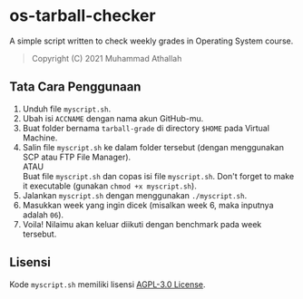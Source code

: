 # os-tarball-checker

A simple script written to check weekly grades in Operating System course.

> Copyright (C) 2021 Muhammad Athallah

## Tata Cara Penggunaan

1. Unduh file `myscript.sh`.
2. Ubah isi `ACCNAME` dengan nama akun GitHub-mu.
3. Buat folder bernama `tarball-grade` di directory `$HOME` pada Virtual Machine.
4. Salin file `myscript.sh` ke dalam folder tersebut (dengan menggunakan SCP atau FTP File Manager).<br>
   ATAU<br>
   Buat file `myscript.sh` dan copas isi file `myscript.sh`. Don't forget to make it executable (gunakan `chmod +x myscript.sh`).
5. Jalankan `myscript.sh` dengan menggunakan `./myscript.sh`.
6. Masukkan week yang ingin dicek (misalkan week 6, maka inputnya adalah `06`).
7. Voila! Nilaimu akan keluar diikuti dengan benchmark pada week tersebut.

## Lisensi

Kode `myscript.sh` memiliki lisensi [AGPL-3.0 License](LICENSE).
